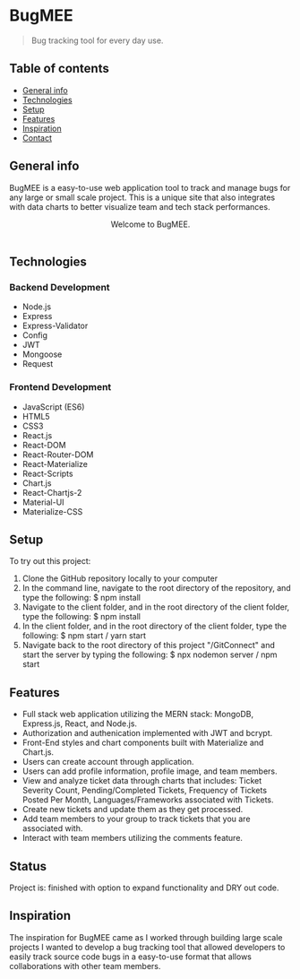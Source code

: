 # BugMEE
> Bug tracking tool for every day use.  

## Table of contents
* [General info](#general-info)
* [Technologies](#technologies)
* [Setup](#setup)
* [Features](#features)
* [Inspiration](#inspiration)
* [Contact](#contact)


## General info
BugMEE is a easy-to-use web application tool to track and manage bugs for any large or small scale project. This is a unique site that also integrates with data charts to better visualize team and tech stack performances. 

<div align="center">Welcome to BugMEE. </div>
<br/>


## Technologies
### Backend Development 
* Node.js
* Express
* Express-Validator
* Config
* JWT
* Mongoose
* Request

### Frontend Development 
* JavaScript (ES6)
* HTML5
* CSS3
* React.js
* React-DOM
* React-Router-DOM
* React-Materialize 
* React-Scripts
* Chart.js 
* React-Chartjs-2
* Material-UI
* Materialize-CSS 

## Setup
To try out this project: 
1. Clone the GitHub repository locally to your computer
1. In the command line, navigate to the root directory of the repository, and type the following: 
  $ npm install 
1. Navigate to the client folder, and in the root directory of the client folder, type the following: 
  $ npm install 
1. In the client folder, and in the root directory of the client folder, type the following: 
  $ npm start / yarn start
1. Navigate back to the root directory of this project "/GitConnect" and start the server by typing the following: 
  $ npx nodemon server / npm start

## Features
* Full stack web application utilizing the MERN stack: MongoDB, Express.js, React, and Node.js. 
* Authorization and authenication implemented with JWT and bcrypt. 
* Front-End styles and chart components built with Materialize and Chart.js. 
* Users can create account through application. 
* Users can add profile information, profile image, and team members. 
* View and analyze ticket data through charts that includes: Ticket Severity Count, Pending/Completed Tickets, Frequency of Tickets Posted Per Month, Languages/Frameworks associated with Tickets.
* Create new tickets and update them as they get processed. 
* Add team members to your group to track tickets that you are associated with. 
* Interact with team members utilizing the comments feature. 

## Status
Project is: finished with option to expand functionality and DRY out code.

## Inspiration
The inspiration for BugMEE came as I worked through building large scale projects I wanted to develop a bug tracking tool that allowed developers to easily track source code bugs in a easy-to-use format that allows collaborations with other team members. 
